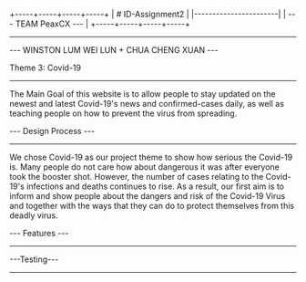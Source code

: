 +-----+-----+-----+-----+
|   # ID-Assignment2    |
|-----------------------|
| --- TEAM PeaxCX ---   |
+-----+-----+-----+-----+
_____________

--- WINSTON LUM WEI LUN + CHUA CHENG XUAN ---

Theme 3: Covid-19
_____________

The Main Goal of this website is to allow people to stay updated on the newest and latest Covid-19's news and confirmed-cases daily, as well as teaching people on how to prevent the virus from spreading.


--- Design Process ---
_____________

We chose Covid-19 as our project theme to show how serious the Covid-19 is. Many people do not care how about dangerous it was after everyone took the booster shot. However, the number of cases relating to the Covid-19's infections and deaths continues to rise. As a result, our first aim is to inform and show people about the dangers and risk of the Covid-19 Virus and together with the ways that they can do to protect themselves from this deadly virus. 




--- Features ---
_____________






---Testing---
_____________

